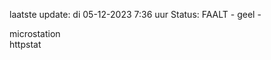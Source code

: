 laatste update: 
di 05-12-2023  7:36   uur 
Status: FAALT - geel - 
<div class="service Y">microstation</div><div class="service G">httpstat</div>